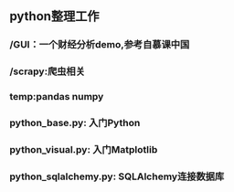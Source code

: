 ##  python整理工作

 

### /GUI：一个财经分析demo,参考自慕课中国

### /scrapy:爬虫相关

### temp:pandas numpy   

### python_base.py: 入门Python

### python_visual.py: 入门Matplotlib

### python_sqlalchemy.py: SQLAlchemy连接数据库
